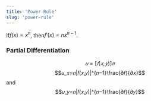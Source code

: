 ```yaml
---
title: 'Power Rule'
slug: 'power-rule'
---
```


If$f(x) = x^n$, then$f'(x) = nx^{n-1}$.

### Partial Differentiation
$$𝑢=[𝑓(𝑥,𝑦)]𝑛$$
$$𝑢_𝑥=𝑛|𝑓(𝑥,𝑦)|^{𝑛−1}\frac{∂𝑓}{∂𝑥}$$
and
$$𝑢_𝑦=𝑛|𝑓(𝑥,𝑦)|^{𝑛−1}\frac{∂𝑓}{∂𝑦}$$